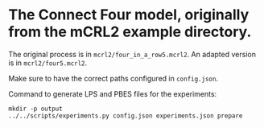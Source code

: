 The Connect Four model, originally from the mCRL2 example directory.
===

The original process is in `mcrl2/four_in_a_row5.mcrl2`.
An adapted version is in `mcrl2/four5.mcrl2`.

Make sure to have the correct paths configured in `config.json`.

Command to generate LPS and PBES files for the experiments:
```
mkdir -p output
../../scripts/experiments.py config.json experiments.json prepare
```

